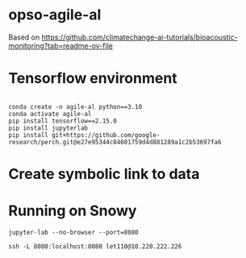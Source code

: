 # opso-agile-al

Based on https://github.com/climatechange-ai-tutorials/bioacoustic-monitoring?tab=readme-ov-file


# Tensorflow environment

```

conda create -n agile-al python==3.10
conda activate agile-al
pip install tensorflow==2.15.0
pip install jupyterlab
pip install git+https://github.com/google-research/perch.git@e27e95344c84601759d4d881289a1c2b53697fa6

```

# Create symbolic link to data



# Running on Snowy

```
jupyter-lab --no-browser --port=8080
```


```
ssh -L 8080:localhost:8080 let110@10.220.222.226

```